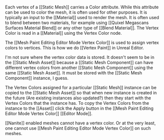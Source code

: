 Each vertex of a [[Static Mesh]] carries a Color attribute.
While this attribute can be used to color the mesh, it is often used for other purposes.
It is typically an input to the [[Material]] used to render the mesh.
It is often used to blend between two materials, for example using [[Quixel Megascans Surfaces Material Blend]] or any other type of [[Blend Material]].
The Vertex Color is read in a [[Material]] using the Vertex Color node.

The [[Mesh Paint Editing Editor Mode Vertex Color]] is used to assign vertex colors to vertices.
This is how we do [[Vertex Paint]] in Unreal Editor.

I'm not sure where the vertex color data is stored.
It doesn't seem to be in the [[Static Mesh Asset]] because a [[Static Mesh Component]] can have different vertex colors from another [[Static Mesh Component]] using the same [[Static Mesh Asset]].
It must be stored with the [[Static Mesh Component]] instance, I guess.

The Vertex Colors assigned for a particular [[Static Mesh]] instance can be copied to the [[Static Mesh Asset]] so that when new instance is created in the future (Are existing instances also updated?) then they start with the Vertex Colors that the instance has.
To copy the Vertex Colors from the instance to the [[Asset]] click the Apply button in the [[Mesh Paint Editing Editor Mode Vertex Color]] [[Editor Mode]].

[[Nanite]] enabled meshes cannot have a vertex color.
Or at the very least, one cannot use [[Mesh Paint Editing Editor Mode Vertex Color]] on such meshes.
